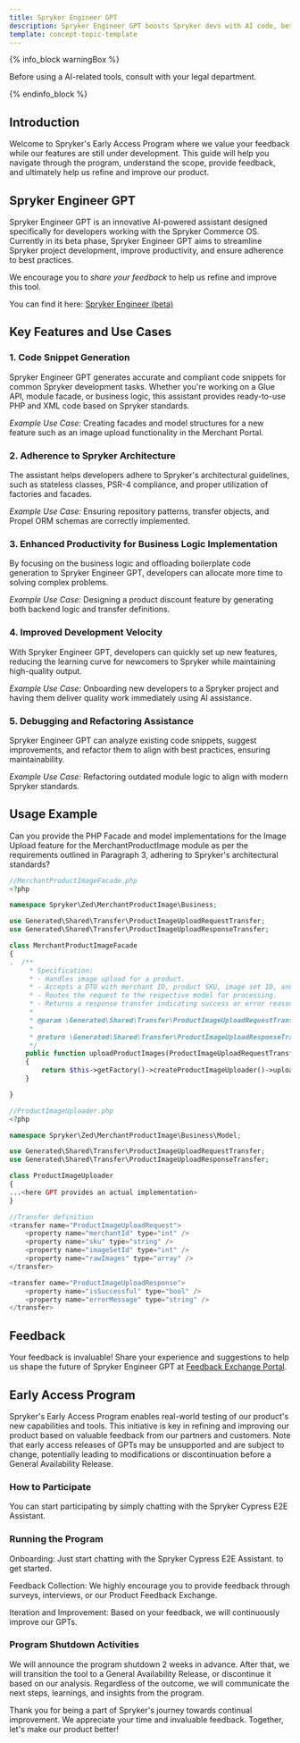 ```yaml
---
title: Spryker Engineer GPT
description: Spryker Engineer GPT boosts Spryker devs with AI code, best practices & feedback.
template: concept-topic-template
---
```


{% info_block warningBox %}

Before using a AI-related tools, consult with your legal department.

{% endinfo_block %}

## Introduction

Welcome to Spryker's Early Access Program where we value your feedback while our features are still under development. This guide will help you navigate through the program, understand the scope, provide feedback, and ultimately help us refine and improve our product.

## Spryker Engineer GPT

Spryker Engineer GPT is an innovative AI-powered assistant designed specifically for developers working with the Spryker Commerce OS. Currently in its beta phase, Spryker Engineer GPT aims to streamline Spryker project development, improve productivity, and ensure adherence to best practices.

We encourage you to *share your feedback* to help us refine and improve this tool.

You can find it here: [Spryker Engineer (beta)](https://chatgpt.com/g/g-tUbtx3IEQ-spryker-engineer-beta)

## Key Features and Use Cases

### 1. Code Snippet Generation

Spryker Engineer GPT generates accurate and compliant code snippets for common Spryker development tasks. Whether you're working on a Glue API, module facade, or business logic, this assistant provides ready-to-use PHP and XML code based on Spryker standards.

*Example Use Case:*
Creating facades and model structures for a new feature such as an image upload functionality in the Merchant Portal.

### 2. Adherence to Spryker Architecture

The assistant helps developers adhere to Spryker's architectural guidelines, such as stateless classes, PSR-4 compliance, and proper utilization of factories and facades.

*Example Use Case:*
Ensuring repository patterns, transfer objects, and Propel ORM schemas are correctly implemented.

### 3. Enhanced Productivity for Business Logic Implementation

By focusing on the business logic and offloading boilerplate code generation to Spryker Engineer GPT, developers can allocate more time to solving complex problems.

*Example Use Case:*
Designing a product discount feature by generating both backend logic and transfer definitions.

### 4. Improved Development Velocity

With Spryker Engineer GPT, developers can quickly set up new features, reducing the learning curve for newcomers to Spryker while maintaining high-quality output.

*Example Use Case:*
Onboarding new developers to a Spryker project and having them deliver quality work immediately using AI assistance.

### 5. Debugging and Refactoring Assistance

Spryker Engineer GPT can analyze existing code snippets, suggest improvements, and refactor them to align with best practices, ensuring maintainability.

*Example Use Case:*
Refactoring outdated module logic to align with modern Spryker standards.


## Usage Example

Can you provide the PHP Facade and model implementations for the Image Upload feature for the MerchantProductImage module as per the requirements outlined in Paragraph 3, adhering to Spryker's architectural standards?

```php
//MerchantProductImageFacade.php
<?php

namespace Spryker\Zed\MerchantProductImage\Business;

use Generated\Shared\Transfer\ProductImageUploadRequestTransfer;
use Generated\Shared\Transfer\ProductImageUploadResponseTransfer;

class MerchantProductImageFacade
{
.  /**
     * Specification:
     * - Handles image upload for a product.
     * - Accepts a DTO with merchant ID, product SKU, image set ID, and raw image data.
     * - Routes the request to the respective model for processing.
     * - Returns a response transfer indicating success or error reasons.
     *
     * @param \Generated\Shared\Transfer\ProductImageUploadRequestTransfer $productImageUploadRequestTransfer
     *
     * @return \Generated\Shared\Transfer\ProductImageUploadResponseTransfer
     */
    public function uploadProductImages(ProductImageUploadRequestTransfer $productImageUploadRequestTransfer): ProductImageUploadResponseTransfer
    {
        return $this->getFactory()->createProductImageUploader()->uploadImages($productImageUploadRequestTransfer);
    }

}

//ProductImageUploader.php
<?php

namespace Spryker\Zed\MerchantProductImage\Business\Model;

use Generated\Shared\Transfer\ProductImageUploadRequestTransfer;
use Generated\Shared\Transfer\ProductImageUploadResponseTransfer;

class ProductImageUploader
{
...<here GPT provides an actual implementation>
}

//Transfer definition
<transfer name="ProductImageUploadRequest">
    <property name="merchantId" type="int" />
    <property name="sku" type="string" />
    <property name="imageSetId" type="int" />
    <property name="rawImages" type="array" />
</transfer>

<transfer name="ProductImageUploadResponse">
    <property name="isSuccessful" type="bool" />
    <property name="errorMessage" type="string" />
</transfer>
```

## Feedback

Your feedback is invaluable! Share your experience and suggestions to help us shape the future of Spryker Engineer GPT at [Feedback Exchange Portal](https://portal.productboard.com/spryker/2-feedback-exchange).

## Early Access Program

Spryker's Early Access Program enables real-world testing of our product's new capabilities and tools. This initiative is key in refining and improving our product based on valuable feedback from our partners and customers. Note that early access releases of GPTs may be unsupported and are subject to change, potentially leading to modifications or discontinuation before a General Availability Release.

### How to Participate

You can start participating by simply chatting with the Spryker Cypress E2E Assistant.

### Running the Program

Onboarding: Just start chatting with the Spryker Cypress E2E Assistant. to get started.

Feedback Collection: We highly encourage you to provide feedback through surveys, interviews, or our Product Feedback Exchange.

Iteration and Improvement: Based on your feedback, we will continuously improve our GPTs.

### Program Shutdown Activities

We will announce the program shutdown 2 weeks in advance. After that, we will transition the tool to a General Availability Release, or discontinue it based on our analysis. Regardless of the outcome, we will communicate the next steps, learnings, and insights from the program.

Thank you for being a part of Spryker's journey towards continual improvement. We appreciate your time and invaluable feedback. Together, let's make our product better!